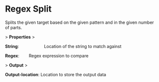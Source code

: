 # Regex Split

Splits the given target based on the given pattern and in the given number of parts.

&gt; **Properties**
&gt; 

**String**:                     Location of the string to match against

**Regex**:                    Regex expression to compare

&gt; **Output**
&gt; 

**Output-location**: Location to store the output data